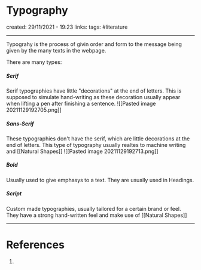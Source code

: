 # Typography
created: 29/11/2021 - 19:23
links:
tags: #literature

---

Typograhy is the process of givin order and form to the message being given by the many texts in the webpage.


There are many types:

##### Serif
Serif typographies have little "decorations" at the end of letters. This is supposed to simulate hand-writing as these decoration usually appear when lifting a pen after finishing a sentence.
![[Pasted image 20211129192705.png]]


##### Sans-Serif
These typographies don't have the serif, which are little decorations at the end of letters. This type of typography usually realtes to machine writing and [[Natural Shapes]]
![[Pasted image 20211129192713.png]]

##### Bold
Usually used to give emphasys to a text. They are usually used in Headings.

##### Script
Custom made typographies, usually tailored for a certain brand or feel. They have a strong hand-written feel and make use of [[Natural Shapes]]



---

# References
1. 